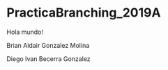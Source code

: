 # PracticaBranching_2019A
Hola mundo! 


Brian Aldair Gonzalez Molina

Diego Ivan Becerra Gonzalez


